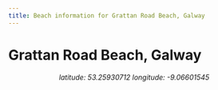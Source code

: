```yaml
---
title: Beach information for Grattan Road Beach, Galway
---
```

# Grattan Road Beach, Galway 

<div align="center"><i>latitude: 53.25930712 longitude: -9.06601545</i></div>